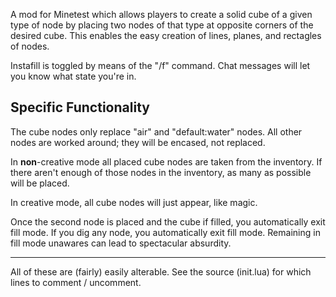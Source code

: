 A mod for Minetest which allows players to create a solid cube of a given type of node by placing two nodes of that type at opposite corners of the desired cube. This enables the easy creation of lines, planes, and rectagles of nodes.

Instafill is toggled by means of the "/f" command. Chat messages will let you know what state you're in.

## Specific Functionality

The cube nodes only replace "air" and "default:water" nodes. All other nodes are worked around; they will be encased, not replaced.

In **non**-creative mode all placed cube nodes are taken from the inventory. If there aren't enough of those nodes in the inventory, as many as possible will be placed.

In creative mode, all cube nodes will just appear, like magic.

Once the second node is placed and the cube if filled, you automatically exit fill mode. If you dig any node, you automatically exit fill mode. Remaining in fill mode unawares can lead to spectacular absurdity.

---

All of these are (fairly) easily alterable. See the source (init.lua) for which lines to comment / uncomment.

